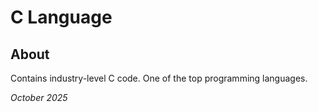 # C Language

## About
Contains industry-level C code.
One of the top programming languages.

*October 2025*
